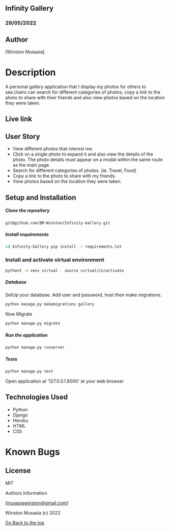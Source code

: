 ## Infinity Gallery

### 29/05/2022

## Author

[Winston Musasia]

# Description

A personal gallery application that I display my photos for others to see.Users can search for different categories of photos, copy a link to the photo to share with their friends and also view photos based on the location they were taken.


## Live link


## User Story

* View different photos that interest me.
* Click on a single photo to expand it and also view the details of the photo. The photo details must appear on a modal within the same route as the main page.
* Search for different categories of photos. (ie. Travel, Food)
* Copy a link to the photo to share with my friends.
* View photos based on the location they were taken.

## Setup and Installation

##### Clone the repository
```bash
git@github.com/BM-Winston/Infinity-Gallery.git
```
##### Install requirements 
```bash
cd Infinity-Gallery pip install -r requirements.txt
```
### Install and activate virtual environment
```bash
python3 -m venv virtual - source virtual/in/activate
```
 ##### Database  
  SetUp your database. Add user and password, host then make migrations. 
 ```bash 
python manage.py makemigrations gallery
 ``` 
 Now Migrate  
 ```bash 
 python manage.py migrate 
```
##### Run the application  
 ```bash 
 python manage.py runserver 
``` 

##### Tests 
 ```bash 
 python manage.py test 
```

Open application at '127.0.0.1.8000' at your web browser



## Technologies Used

* Python
* Django
* Heroku
* HTML
* CSS

# Known Bugs


## License
MIT

Authors Information

[musasiawinston@gmail.com]

Winston Musasia (c) 2022


[Go Back to the top](#Infinity-Gallery)





